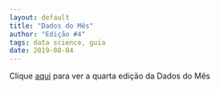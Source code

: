 ```yaml
---
layout: default
title: "Dados do Mês"
author: "Edição #4"
tags: data science, guia 
date: 2019-08-04
---
```


Clique [aqui](https://mailchi.mp/d96e1da55f40/dadosdomes-201709) para ver a quarta edição da Dados do Mês
